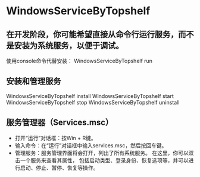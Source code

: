 # WindowsServiceByTopshelf

## 在开发阶段，你可能希望直接从命令行运行服务，而不是安装为系统服务，以便于调试。
使用console命令代替安装：
WindowsServiceByTopshelf run

## 安装和管理服务
WindowsServiceByTopshelf install
WindowsServiceByTopshelf start
WindowsServiceByTopshelf stop
WindowsServiceByTopshelf uninstall

## 服务管理器（Services.msc）
- 打开“运行”对话框：按Win + R键。
- 输入命令：在“运行”对话框中输入services.msc，然后按回车键。
- 管理服务：服务管理界面将会打开，列出了所有系统服务。
在这里，你可以双击一个服务来查看其属性，
包括启动类型、登录身份、恢复选项等，并可以进行启动、停止、暂停、恢复等操作。